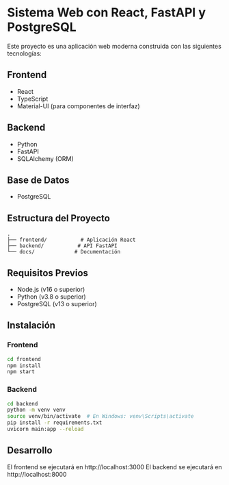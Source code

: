 # Sistema Web con React, FastAPI y PostgreSQL

Este proyecto es una aplicación web moderna construida con las siguientes tecnologías:

## Frontend
- React
- TypeScript
- Material-UI (para componentes de interfaz)

## Backend
- Python
- FastAPI
- SQLAlchemy (ORM)

## Base de Datos
- PostgreSQL

## Estructura del Proyecto
```
.
├── frontend/           # Aplicación React
├── backend/           # API FastAPI
└── docs/             # Documentación
```

## Requisitos Previos
- Node.js (v16 o superior)
- Python (v3.8 o superior)
- PostgreSQL (v13 o superior)

## Instalación

### Frontend
```bash
cd frontend
npm install
npm start
```

### Backend
```bash
cd backend
python -m venv venv
source venv/bin/activate  # En Windows: venv\Scripts\activate
pip install -r requirements.txt
uvicorn main:app --reload
```

## Desarrollo
El frontend se ejecutará en http://localhost:3000
El backend se ejecutará en http://localhost:8000 